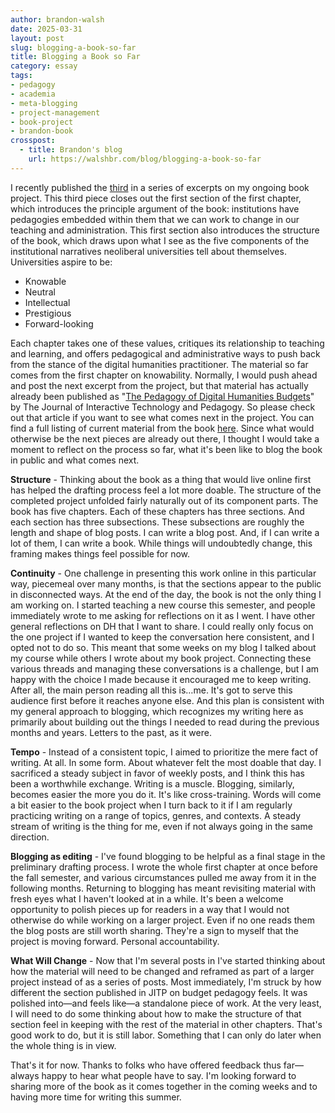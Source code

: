 ```yaml
---
author: brandon-walsh
date: 2025-03-31
layout: post
slug: blogging-a-book-so-far
title: Blogging a Book so Far
category: essay
tags:
- pedagogy
- academia
- meta-blogging
- project-management
- book-project
- brandon-book
crosspost:
  - title: Brandon's blog
    url: https://walshbr.com/blog/blogging-a-book-so-far
---
```

I recently published the [third](https://walshbr.com/blog/on-the-limited-knowability-of-institutions) in a series of excerpts on my ongoing book project. This third piece closes out the first section of the first chapter, which introduces the principle argument of the book: institutions have pedagogies embedded within them that we can work to change in our teaching and administration. This first section also introduces the structure of the book, which draws upon what I see as the five components of the institutional narratives neoliberal universities tell about themselves. Universities aspire to be:

* Knowable
* Neutral 
* Intellectual 
* Prestigious
* Forward-looking

Each chapter takes one of these values, critiques its relationship to teaching and learning, and offers pedagogical and administrative ways to push back from the stance of the digital humanities practitioner. The material so far comes from the first chapter on knowability. Normally, I would push ahead and post the next excerpt from the project, but that material has actually already been published as "[The Pedagogy of Digital Humanities Budgets](https://cuny.manifoldapp.org/read/the-pedagogy-of-digital-humanities-budgets/section/535711a2-083e-43c8-8e9a-dd1c677eb57a)" by The Journal of Interactive Technology and Pedagogy. So please check out that article if you want to see what comes next in the project. You can find a full listing of current material from the book [here](https://walshbr.com/tag/book/). Since what would otherwise be the next pieces are already out there, I thought I would take a moment to reflect on the process so far, what it's been like to blog the book in public and what comes next.

**Structure** - Thinking about the book as a thing that would live online first has helped the drafting process feel a lot more doable. The structure of the completed project unfolded fairly naturally out of its component parts. The book has five chapters. Each of these chapters has three sections. And each section has three subsections. These subsections are roughly the length and shape of blog posts. I can write a blog post. And, if I can write a lot of them, I can write a book. While things will undoubtedly change, this framing makes things feel possible for now.

**Continuity** - One challenge in presenting this work online in this particular way, piecemeal over many months, is that the sections appear to the public in disconnected ways. At the end of the day, the book is not the only thing I am working on. I started teaching a new course this semester, and people immediately wrote to me asking for reflections on it as I went. I have other general reflections on DH that I want to share. I could really only focus on the one project if I wanted to keep the conversation here consistent, and I opted not to do so. This meant that some weeks on my blog I talked about my course while others I wrote about my book project. Connecting these various threads and managing these conversations is a challenge, but I am happy with the choice I made because it encouraged me to keep writing. After all, the main person reading all this is…me. It's got to serve this audience first before it reaches anyone else. And this plan is consistent with my general approach to blogging, which recognizes my writing here as primarily about building out the things I needed to read during the previous months and years. Letters to the past, as it were. 

**Tempo** - Instead of a consistent topic, I aimed to prioritize the mere fact of writing. At all. In some form. About whatever felt the most doable that day. I sacrificed a steady subject in favor of weekly posts, and I think this has been a worthwhile exchange. Writing is a muscle. Blogging, similarly, becomes easier the more you do it. It's like cross-training. Words will come a bit easier to the book project when I turn back to it if I am regularly practicing writing on a range of topics, genres, and contexts. A steady stream of writing is the thing for me, even if not always going in the same direction. 

**Blogging as editing** - I've found blogging to be helpful as a final stage in the preliminary drafting process. I wrote the whole first chapter at once before the fall semester, and various circumstances pulled me away from it in the following months. Returning to blogging has meant revisiting material with fresh eyes what I haven't looked at in a while. It's been a welcome opportunity to polish pieces up for readers in a way that I would not otherwise do while working on a larger project. Even if no one reads them the blog posts are still worth sharing. They're a sign to myself that the project is moving forward. Personal accountability.

**What Will Change** - Now that I'm several posts in I've started thinking about how the material will need to be changed and reframed as part of a larger project instead of as a series of posts. Most immediately, I'm struck by how different the section published in JITP on budget pedagogy feels. It was polished into—and feels like—a standalone piece of work. At the very least, I will need to do some thinking about how to make the structure of that section feel in keeping with the rest of the material in other chapters. That's good work to do, but it is still labor. Something that I can only do later when the whole thing is in view. 

That's it for now. Thanks to folks who have offered feedback thus far—always happy to hear what people have to say. I'm looking forward to sharing more of the book as it comes together in the coming weeks and to having more time for writing this summer.
